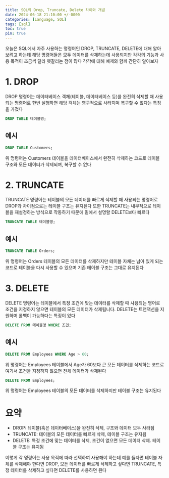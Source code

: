 ```yaml
---
title: SQL의 Drop, Truncate, Delete 차이와 개념
date: 2024-06-18 21:10:00 +/-0000
categories: [Language, SQL]
tags: [sql]
toc: true
pin: true
---
```


오늘은 SQL에서 자주 사용하는 명령어인 DROP, TRUNCATE, DELETE에 대해 알아보려고 하는데 해당 명령어들은 모두 데이터를 삭제하는데 사용되지만 각각의 기능과 사용 목적이 조금씩 달라 헷갈리는 점이 많다 각각에 대해 예제와 함께 간단히 알아보자

# 1. DROP

DROP 명령어는 데이터베이스 객체(테이블, 데이터베이스 등)를 완전히 삭제할 때 사용되는 명령어로 한번 실행하면 해당 객체는 영구적으로 사라지며 복구할 수 없다는 특징을 가졌다

~~~sql
DROP TABLE 테이블명;
~~~

## 예시

~~~sql
DROP TABLE Customers;
~~~

위 명령어는 Customers 테이블을 데이터베이스에서 완전히 삭제하는 코드로 테이블 구조와 모든 데이터가 삭제되며, 복구할 수 없다

# 2. TRUNCATE

TRUNCATE 명령어는 테이블의 모든 데이터를 빠르게 삭제할 때 사용되는 명령어로 DROP과 차이점으로는 테이블 구조는 유지된다 또한 TRUNCATE는 내부적으로 테이블을 재설정하는 방식으로 작동하기 때문에 밑에서 설명할 DELETE보다 빠르다

~~~sql
TRUNCATE TABLE 테이블명;
~~~

## 예시

~~~sql
TRUNCATE TABLE Orders;
~~~

위 명령어는 Orders 테이블의 모든 데이터를 삭제하지만 테이블 자체는 남아 있게 되는 코드로 테이블을 다시 사용할 수 있으며 기존 테이블 구조는 그대로 유지된다

# 3. DELETE

DELETE 명령어는 테이블에서 특정 조건에 맞는 데이터를 삭제할 때 사용되는 명어로 조건을 지정하지 않으면 테이블의 모든 데이터가 삭제됩니다. DELETE는 트랜잭션을 지원하며 롤백이 가능하다는 특징이 있다

~~~sql
DELETE FROM 테이블명 WHERE 조건;
~~~

## 예시

~~~sql
DELETE FROM Employees WHERE Age > 60;
~~~

위 명령어는 Employees 테이블에서 Age가 60보다 큰 모든 데이터를 삭제하는 코드로 여기서 조건을 지정하지 않으면 전체 데이터가 삭제된다

~~~sql
DELETE FROM Employees;
~~~

위 명령어는 Employees 테이블의 모든 데이터를 삭제하지만 테이블 구조는 유지된다

# 요약

* DROP: 테이블(혹은 데이터베이스)을 완전히 삭제, 구조와 데이터 모두 사라짐
* TRUNCATE: 테이블의 모든 데이터를 빠르게 삭제, 테이블 구조는 유지됨
* DELETE: 특정 조건에 맞는 데이터를 삭제, 조건이 없으면 모든 데이터 삭제. 테이블 구조는 유지됨

이렇게 각 명령어는 사용 목적에 따라 선택하여 사용해야 하는데 예를 들자면 테이블 자체를 삭제해야 한다면 DROP, 모든 데이터를 빠르게 삭제하고 싶다면 TRUNCATE, 특정 데이터를 삭제하고 싶다면 DELETE를 사용하면 된다

